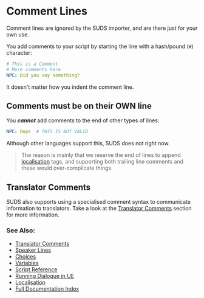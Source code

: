 # Comment Lines

Comment lines are ignored by the SUDS importer, and are there just for your
own use.

You add comments to your script by starting the line with a hash/pound (`#`) character:

```yaml
# This is a Comment
# More comments here
NPC: Did you say something?
```

It doesn't matter how you indent the comment line. 

## Comments must be on their OWN line

You ***cannot*** add comments to the end of other types of lines:

```yaml
NPC: Oops  # THIS IS NOT VALID
```

Although other languages support this, SUDS does not right now. 

> The reason is mainly that we reserve the end of lines to append
> [localisation](Localisation.md) tags, and supporting both trailing line
> comments and these would over-complicate things. 

## Translator Comments

SUDS also supports using a specialised comment syntax to communicate information
to translators. Take a look at the [Translator Comments](LocalisationTranslatorComments.md)
section for more information.

### See Also:
* [Translator Comments](LocalisationTranslatorComments.md)
* [Speaker Lines](SpeakerLines.md)
* [Choices](ChoiceLines.md)
* [Variables](Variables.md)
* [Script Reference](ScriptReference.md)
* [Running Dialogue in UE](RunningDialogue.md)
* [Localisation](Localisation.md)
* [Full Documentation Index](../Index.md)